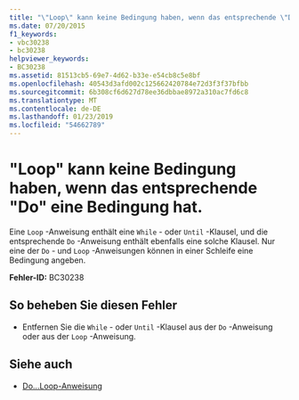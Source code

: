 ```yaml
---
title: "\"Loop\" kann keine Bedingung haben, wenn das entsprechende \"Do\" eine Bedingung hat."
ms.date: 07/20/2015
f1_keywords:
- vbc30238
- bc30238
helpviewer_keywords:
- BC30238
ms.assetid: 81513cb5-69e7-4d62-b33e-e54cb8c5e8bf
ms.openlocfilehash: 40543d3afd002c125662420784e72d3f3f37bfbb
ms.sourcegitcommit: 6b308cf6d627d78ee36dbbae8972a310ac7fd6c8
ms.translationtype: MT
ms.contentlocale: de-DE
ms.lasthandoff: 01/23/2019
ms.locfileid: "54662789"
---
```

# <a name="loop-cannot-have-a-condition-if-matching-do-has-one"></a>"Loop" kann keine Bedingung haben, wenn das entsprechende "Do" eine Bedingung hat.
Eine `Loop` -Anweisung enthält eine `While` - oder `Until` -Klausel, und die entsprechende `Do` -Anweisung enthält ebenfalls eine solche Klausel. Nur eine der `Do` - und `Loop` -Anweisungen können in einer Schleife eine Bedingung angeben.  
  
 **Fehler-ID:** BC30238  
  
## <a name="to-correct-this-error"></a>So beheben Sie diesen Fehler  
  
-   Entfernen Sie die `While` - oder `Until` -Klausel aus der `Do` -Anweisung oder aus der `Loop` -Anweisung.  
  
## <a name="see-also"></a>Siehe auch
- [Do...Loop-Anweisung](../../visual-basic/language-reference/statements/do-loop-statement.md)
